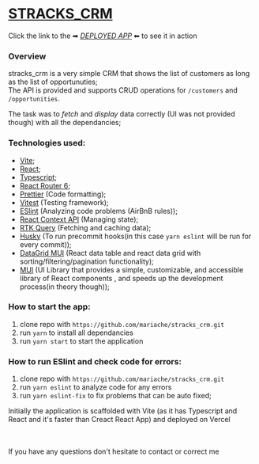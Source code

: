# [STRACKS_CRM](https://stracks-crm.vercel.app/)

Click the link to the ➡ <em>[DEPLOYED APP](https://stracks-crm.vercel.app/)</em> ⬅ to see it in action

### Overview

stracks_crm is a very simple CRM that shows the list of customers as long as the list of opportunuties;
<br/>
The API is provided and supports CRUD operations for `/customers` and `/opportunities`.

The task was to <em>fetch</em> and <em>display</em> data correctly (UI was not provided though) with all the dependancies;

### Technologies used:

- [Vite](https://vitejs.dev/);
- [React](https://beta.reactjs.org/);
- [Typescript](https://www.typescriptlang.org/);
- [React Router 6](https://reactrouter.com/en/main);
- [Prettier](https://prettier.io/) (Code formatting);
- [Vitest](https://vitest.dev/) (Testing framework);
- [ESlint](https://eslint.org/) (Analyzing code problems (AirBnB rules));
- [React Context API](https://reactjs.org/docs/context.html) (Managing state);
- [RTK Query](https://redux-toolkit.js.org/rtk-query/overview) (Fetching and caching data);
- [Husky](https://typicode.github.io/husky/#/) (To run precommit hooks(in this case `yarn eslint` will be run for every commit));
- [DataGrid MUI](https://mui.com/x/react-data-grid/) (React data table and react data grid with sorting/filtering/pagination functionality);
- [MUI](https://mui.com/) (UI Library that provides a simple, customizable, and accessible library of React components , and speeds up the development process(in theory though));

### How to start the app:

1. clone repo with `https://github.com/mariache/stracks_crm.git`
2. run `yarn` to install all dependancies
3. run `yarn start` to start the application

### How to run ESlint and check code for errors:

1. clone repo with `https://github.com/mariache/stracks_crm.git`
2. run `yarn eslint` to analyze code for any errors
3. run `yarn eslint-fix` to fix problems that can be auto fixed;

Initially the application is scaffolded with Vite (as it has Typescript and React and it's faster than Creact React App) and deployed on Vercel

<br/>
<br/>
If you have any questions don't hesitate to contact or correct me
